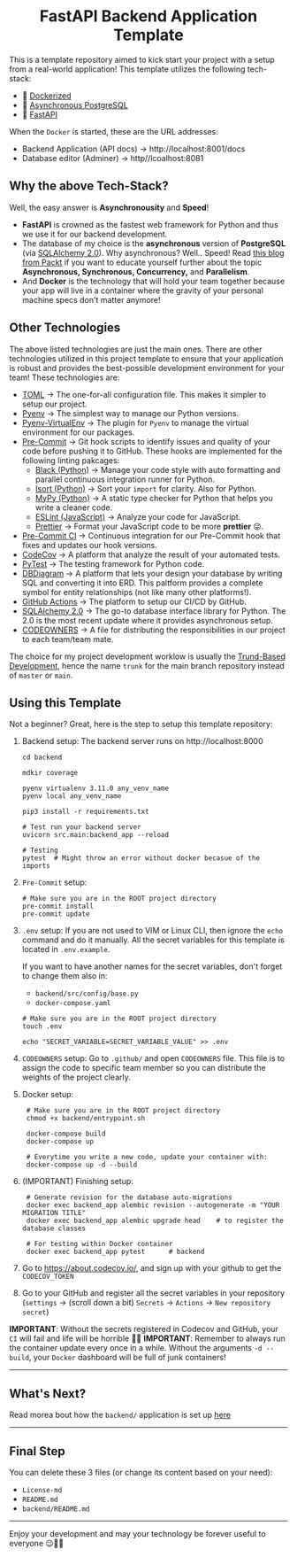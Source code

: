 <h1 align=center><strong>FastAPI Backend Application Template</strong></h1>


This is a template repository aimed to kick start your project with a setup from a real-world application! This template utilizes the following tech-stack:

* 🐳 [Dockerized](https://www.docker.com/)
* 🐘 [Asynchronous PostgreSQL](https://www.postgresql.org/docs/current/libpq-async.html)
* 🐍 [FastAPI](https://fastapi.tiangolo.com/)

When the `Docker` is started, these are the URL addresses:

* Backend Application (API docs) $\rightarrow$ http://localhost:8001/docs
* Database editor (Adminer) $\rightarrow$ http//lcoalhost:8081

## Why the above Tech-Stack?

Well, the easy answer is **Asynchronousity** and **Speed**!

* **FastAPI** is crowned as the fastest web framework for Python and thus we use it for our backend development.
* The database of my choice is the **asynchronous** version of **PostgreSQL** (via [SQLAlchemy 2.0](https://docs.sqlalchemy.org/en/20/orm/extensions/asyncio.html)). Why asynchronous? Well.. Speed! Read [this blog from Packt](https://subscription.packtpub.com/book/programming/9781838821135/6/ch06lvl1sec32/synchronous-asynchronous-and-threaded-execution) if you want to educate yourself further about the topic **Asynchronous, Synchronous, Concurrency,** and **Parallelism**.
* And **Docker** is the technology that will hold your team together because your app will live in a container where the gravity of your personal machine specs don't matter anymore!

## Other Technologies

The above listed technologies are just the main ones. There are other technologies utilized in this project template to ensure that your application is robust and provides the best-possible development environment for your team! These technologies are:

* [TOML](https://toml.io/en/) $\rightarrow$ The one-for-all configuration file. This makes it simpler to setup our project.
* [Pyenv](https://github.com/pyenv/pyenv) $\rightarrow$ The simplest way to manage our Python versions.
* [Pyenv-VirtualEnv](https://github.com/pyenv/pyenv-virtualenv) $\rightarrow$ The plugin for `Pyenv` to manage the virtual environment for our packages.
* [Pre-Commit](https://pre-commit.com/) $\rightarrow$ Git hook scripts to identify issues and quality of your code before pushing it to GitHub. These hooks are implemented for the following linting pakcages:
  * [Black (Python)](https://black.readthedocs.io/en/stable/) $\rightarrow$ Manage your code style with auto formatting and parallel continuous integration runner for Python.
  * [Isort (Python)](https://pycqa.github.io/isort/) $\rightarrow$ Sort your `import` for clarity. Also for Python. 
  * [MyPy (Python)](https://mypy.readthedocs.io/en/stable/) $\rightarrow$ A static type checker for Python that helps you write a cleaner code.
  * [ESLint (JavaScript)](https://eslint.org/) $\rightarrow$ Analyze your code for JavaScript.
  * [Prettier](https://prettier.io/) $\rightarrow$ Format your JavaScript code to be more **prettier** 😜.
* [Pre-Commit CI](https://pre-commit.ci/) $\rightarrow$ Continuous integration for our Pre-Commit hook that fixes and updates our hook versions.
* [CodeCov](https://about.codecov.io/) $\rightarrow$ A platform that analyze the result of your automated tests.
* [PyTest](https://docs.pytest.org/en/7.2.x/) $\rightarrow$ The testing framework for Python code.
* [DBDiagram](https://dbdiagram.io/home) $\rightarrow$ A platform that lets your design your database by writing SQL and converting it into ERD. This paltform provides a complete symbol for entity relationships (not like many other platforms!).
* [GitHub Actions](https://github.com/features/actions) $\rightarrow$ The platform to setup our CI/CD by GitHub.
* [SQLAlchemy 2.0](https://docs.sqlalchemy.org/en/20/orm/extensions/asyncio.html) $\rightarrow$ The go-to database interface library for Python. The 2.0 is the most recent update where it provides asynchronous setup.
* [CODEOWNERS](https://docs.github.com/en/repositories/managing-your-repositorys-settings-and-features/customizing-your-repository/about-code-owners) $\rightarrow$ A file for distributing the responsibilities in our project to each team/team mate.

The choice for my project development worklow is usually the [Trund-Based Development](https://trunkbaseddevelopment.com/), hence the name `trunk` for the main branch repository instead of `master` or `main`.

## Using this Template

Not a beginner? Great, here is the step to setup this template repository:

1. Backend setup:
   The backend server runs on http://localhost:8000

    ```shell
    cd backend

    mdkir coverage

    pyenv virtualenv 3.11.0 any_venv_name
    pyenv local any_venv_name

    pip3 install -r requirements.txt

    # Test run your backend server
    uvicorn src.main:backend_app --reload

    # Testing
    pytest  # Might throw an error without docker becasue of the imports
    ```

3. `Pre-Commit` setup:
    ```shell
    # Make sure you are in the ROOT project directory
    pre-commit install
    pre-commit update
    ```

4. `.env` setup:
    If you are not used to VIM or Linux CLI, then ignore the `echo` command and do it manually. All the secret variables for this template is located in `.env.example`.

    If you want to have another names for the secret variables, don't forget to change them also in:

    * `backend/src/config/base.py`
    * `docker-compose.yaml`

    ```shell
    # Make sure you are in the ROOT project directory
    touch .env

    echo "SECRET_VARIABLE=SECRET_VARIABLE_VALUE" >> .env
    ```

5. `CODEOWNERS` setup:
    Go to `.github/` and open `CODEOWNERS` file. This file is to assign the code to specific team member so you can distribute the weights of the project clearly.

6. Docker setup:
   ```shell
    # Make sure you are in the ROOT project directory
    chmod +x backend/entrypoint.sh

    docker-compose build
    docker-compose up

    # Everytime you write a new code, update your container with:
    docker-compose up -d --build
   ```

7. (IMPORTANT) Finishing setup:
   ```shell
    # Generate revision for the database auto-migrations
    docker exec backend_app alembic revision --autogenerate -m "YOUR MIGRATION TITLE"
    docker exec backend_app alembic upgrade head    # to register the database classes

    # For testing within Docker container
    docker exec backend_app pytest      # backend
   ```

8. Go to https://about.codecov.io/, and sign up with your github to get the `CODECOV_TOKEN`

9. Go to your GitHub and register all the secret variables in your repository (`settings` $\rightarrow$ (scroll down a bit) `Secrets` $\rightarrow$ `Actions` $\rightarrow$ `New repository secret`)

**IMPORTANT**: Without the secrets registered in Codecov and GitHub, your `CI` will fail and life will be horrible 🤮🤬
**IMPORTANT**: Remember to always run the container update every once in a while. Without the arguments `-d --build`, your `Docker` dashboard will be full of junk containers!

---

## What's Next?

Read morea bout how the `backend/` application is set up [here](https://github.com/Aeternalis-Ingenium/FastAPI-Backend-Template/trunk/backend)

---

## Final Step

You can delete these 3 files (or change its content based on your need):
- `License-md`
- `README.md`
- `backend/README.md`

---

Enjoy your development and may your technology be forever useful to everyone 😉🚀🧬

